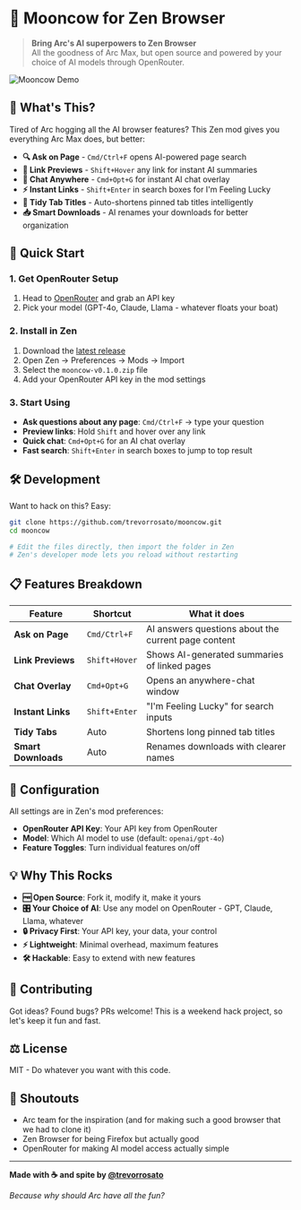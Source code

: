 # 🌙 Mooncow for Zen Browser

> **Bring Arc's AI superpowers to Zen Browser**  
> All the goodness of Arc Max, but open source and powered by your choice of AI models through OpenRouter.

![Mooncow Demo](https://via.placeholder.com/800x400/1a1a1a/ffffff?text=Mooncow+Demo)

## 🚀 What's This?

Tired of Arc hogging all the AI browser features? This Zen mod gives you everything Arc Max does, but better:

- **🔍 Ask on Page** - `Cmd/Ctrl+F` opens AI-powered page search
- **👀 Link Previews** - `Shift+Hover` any link for instant AI summaries  
- **💬 Chat Anywhere** - `Cmd+Opt+G` for instant AI chat overlay
- **⚡ Instant Links** - `Shift+Enter` in search boxes for I'm Feeling Lucky
- **📑 Tidy Tab Titles** - Auto-shortens pinned tab titles intelligently
- **📥 Smart Downloads** - AI renames your downloads for better organization

## 🎯 Quick Start

### 1. Get OpenRouter Setup
1. Head to [OpenRouter](https://openrouter.ai) and grab an API key
2. Pick your model (GPT-4o, Claude, Llama - whatever floats your boat)

### 2. Install in Zen
1. Download the [latest release](https://github.com/trevorrosato/mooncow/releases) 
2. Open Zen → Preferences → Mods → Import
3. Select the `mooncow-v0.1.0.zip` file
4. Add your OpenRouter API key in the mod settings

### 3. Start Using
- **Ask questions about any page**: `Cmd/Ctrl+F` → type your question
- **Preview links**: Hold `Shift` and hover over any link
- **Quick chat**: `Cmd+Opt+G` for an AI chat overlay
- **Fast search**: `Shift+Enter` in search boxes to jump to top result

## 🛠️ Development

Want to hack on this? Easy:

```bash
git clone https://github.com/trevorrosato/mooncow.git
cd mooncow

# Edit the files directly, then import the folder in Zen
# Zen's developer mode lets you reload without restarting
```

## 📋 Features Breakdown

| Feature | Shortcut | What it does |
|---------|----------|--------------|
| **Ask on Page** | `Cmd/Ctrl+F` | AI answers questions about the current page content |
| **Link Previews** | `Shift+Hover` | Shows AI-generated summaries of linked pages |
| **Chat Overlay** | `Cmd+Opt+G` | Opens an anywhere-chat window |
| **Instant Links** | `Shift+Enter` | "I'm Feeling Lucky" for search inputs |
| **Tidy Tabs** | Auto | Shortens long pinned tab titles |
| **Smart Downloads** | Auto | Renames downloads with clearer names |

## 🔧 Configuration

All settings are in Zen's mod preferences:

- **OpenRouter API Key**: Your API key from OpenRouter
- **Model**: Which AI model to use (default: `openai/gpt-4o`)
- **Feature Toggles**: Turn individual features on/off

## 💡 Why This Rocks

- **🆓 Open Source**: Fork it, modify it, make it yours
- **🎛️ Your Choice of AI**: Use any model on OpenRouter - GPT, Claude, Llama, whatever
- **🔒 Privacy First**: Your API key, your data, your control
- **⚡ Lightweight**: Minimal overhead, maximum features
- **🛠️ Hackable**: Easy to extend with new features

## 🤝 Contributing

Got ideas? Found bugs? PRs welcome! This is a weekend hack project, so let's keep it fun and fast.

## ⚖️ License

MIT - Do whatever you want with this code.

## 🙏 Shoutouts

- Arc team for the inspiration (and for making such a good browser that we had to clone it)
- Zen Browser for being Firefox but actually good
- OpenRouter for making AI model access actually simple

---

**Made with ☕ and spite by [@trevorrosato](https://github.com/trevorrosato)**

*Because why should Arc have all the fun?* 